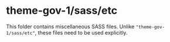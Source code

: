 # theme-gov-1/sass/etc

This folder contains miscellaneous SASS files. Unlike `"theme-gov-1/sass/etc"`, these files
need to be used explicitly.
